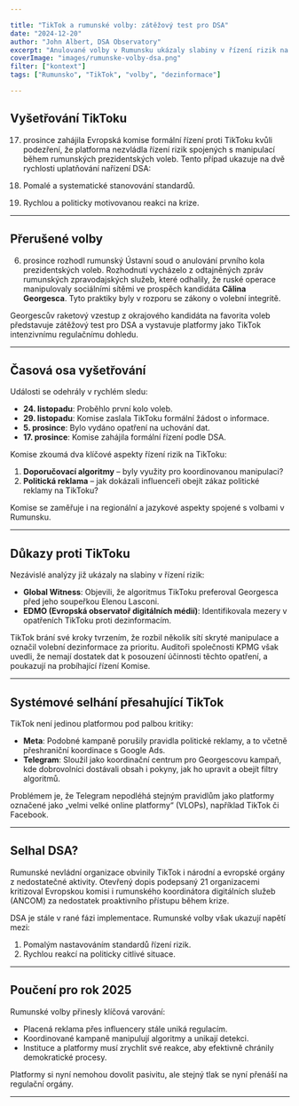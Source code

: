 ```yaml
---

title: "TikTok a rumunské volby: zátěžový test pro DSA"  
date: "2024-12-20"  
author: "John Albert, DSA Observatory"  
excerpt: "Anulované volby v Rumunsku ukázaly slabiny v řízení rizik na platformách jako TikTok. Je problém systémový nebo jde o selhání jedné platformy?"  
coverImage: "images/rumunske-volby-dsa.png"  
filter: ["kontext"]  
tags: ["Rumunsko", "TikTok", "volby", "dezinformace"]  

---
```


## Vyšetřování TikToku  

17. prosince zahájila Evropská komise formální řízení proti TikToku kvůli podezření, že platforma nezvládla řízení rizik spojených s manipulací během rumunských prezidentských voleb. Tento případ ukazuje na dvě rychlosti uplatňování nařízení DSA:  

1. Pomalé a systematické stanovování standardů.  
2. Rychlou a politicky motivovanou reakci na krize.  

---

## Přerušené volby  

6. prosince rozhodl rumunský Ústavní soud o anulování prvního kola prezidentských voleb. Rozhodnutí vycházelo z odtajněných zpráv rumunských zpravodajských služeb, které odhalily, že ruské operace manipulovaly sociálními sítěmi ve prospěch kandidáta **Călina Georgesca**. Tyto praktiky byly v rozporu se zákony o volební integritě.  

Georgescův raketový vzestup z okrajového kandidáta na favorita voleb představuje zátěžový test pro DSA a vystavuje platformy jako TikTok intenzivnímu regulačnímu dohledu.  

---

## Časová osa vyšetřování  

Události se odehrály v rychlém sledu:  

- **24. listopadu**: Proběhlo první kolo voleb.  
- **29. listopadu**: Komise zaslala TikToku formální žádost o informace.  
- **5. prosince**: Bylo vydáno opatření na uchování dat.  
- **17. prosince**: Komise zahájila formální řízení podle DSA.  

Komise zkoumá dva klíčové aspekty řízení rizik na TikToku:  

1. **Doporučovací algoritmy** – byly využity pro koordinovanou manipulaci?  
2. **Politická reklama** – jak dokázali influenceři obejít zákaz politické reklamy na TikToku?  

Komise se zaměřuje i na regionální a jazykové aspekty spojené s volbami v Rumunsku.  

---

## Důkazy proti TikToku  

Nezávislé analýzy již ukázaly na slabiny v řízení rizik:  

- **Global Witness**: Objevili, že algoritmus TikToku preferoval Georgesca před jeho soupeřkou Elenou Lasconi.  
- **EDMO (Evropská observatoř digitálních médií)**: Identifikovala mezery v opatřeních TikToku proti dezinformacím.  

TikTok brání své kroky tvrzením, že rozbil několik sítí skryté manipulace a označil volební dezinformace za prioritu. Auditoři společnosti KPMG však uvedli, že nemají dostatek dat k posouzení účinnosti těchto opatření, a poukazují na probíhající řízení Komise.  

---

## Systémové selhání přesahující TikTok  

TikTok není jedinou platformou pod palbou kritiky:  

- **Meta**: Podobné kampaně porušily pravidla politické reklamy, a to včetně přeshraniční koordinace s Google Ads.  
- **Telegram**: Sloužil jako koordinační centrum pro Georgescovu kampaň, kde dobrovolníci dostávali obsah i pokyny, jak ho upravit a obejít filtry algoritmů.  

Problémem je, že Telegram nepodléhá stejným pravidlům jako platformy označené jako „velmi velké online platformy“ (VLOPs), například TikTok či Facebook.  

---

## Selhal DSA?  

Rumunské nevládní organizace obvinily TikTok i národní a evropské orgány z nedostatečné aktivity. Otevřený dopis podepsaný 21 organizacemi kritizoval Evropskou komisi i rumunského koordinátora digitálních služeb (ANCOM) za nedostatek proaktivního přístupu během krize.  

DSA je stále v rané fázi implementace. Rumunské volby však ukazují napětí mezi:  

1. Pomalým nastavováním standardů řízení rizik.  
2. Rychlou reakcí na politicky citlivé situace.  

---

## Poučení pro rok 2025  

Rumunské volby přinesly klíčová varování:  

- Placená reklama přes influencery stále uniká regulacím.  
- Koordinované kampaně manipulují algoritmy a unikají detekci.  
- Instituce a platformy musí zrychlit své reakce, aby efektivně chránily demokratické procesy.  

Platformy si nyní nemohou dovolit pasivitu, ale stejný tlak se nyní přenáší na regulační orgány.  

---
